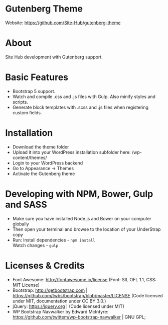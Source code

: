Gutenberg Theme
===

Website: https://github.com/Site-Hub/gutenberg-theme

About
=
Site Hub development with Gutenberg support.

Basic Features
=
- Bootstrap 5 support.
- Watch and compile .css and .js files with Gulp. Also minify styles and scripts.
- Generate block templates with .scss and .js files when registering custom fields.

Installation
=
- Download the theme folder
- Upload it into your WordPress installation subfolder here: /wp-content/themes/
- Login to your WordPress backend 
- Go to Appearance -> Themes
- Activate the Gutenberg theme

Developing with NPM, Bower, Gulp and SASS
=
- Make sure you have installed Node.js and Bower on your computer globally
- Then open your terminal and browse to the location of your UnderStrap copy
- Run:
    Install dependencies - `npm install`    
    Watch changes - `gulp`

Licenses & Credits
=
- Font Awesome: http://fontawesome.io/license (Font: SIL OFL 1.1, CSS: MIT License)
- Bootstrap: http://getbootstrap.com | https://github.com/twbs/bootstrap/blob/master/LICENSE (Code licensed under MIT, documentation under CC BY 3.0.)
- jQuery: https://jquery.org | (Code licensed under MIT)
- WP Bootstrap Navwalker by Edward McIntyre: https://github.com/twittem/wp-bootstrap-navwalker | GNU GPL;